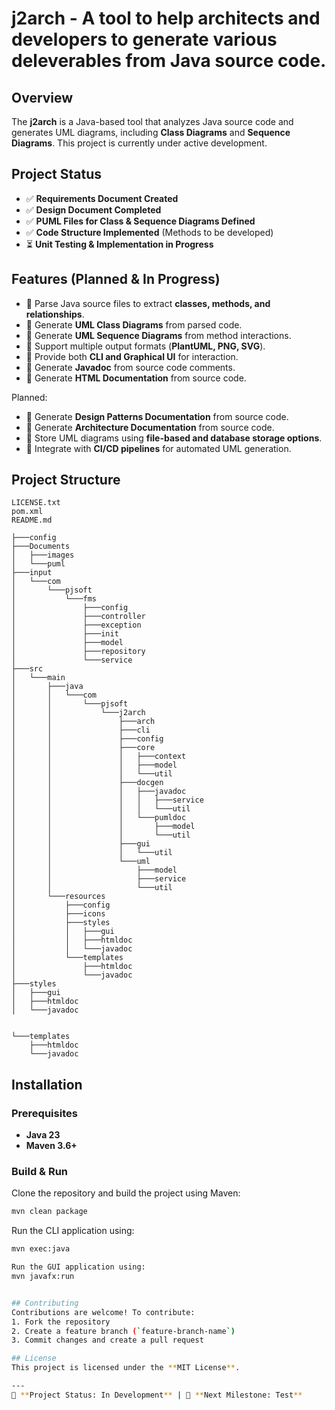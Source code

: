 # j2arch - A tool to help architects and developers to generate various deleverables from Java source code.

## Overview
The **j2arch** is a Java-based tool that analyzes Java source code and generates UML diagrams, including **Class Diagrams** and **Sequence Diagrams**. This project is currently under active development.

## Project Status
- ✅ **Requirements Document Created**
- ✅ **Design Document Completed**
- ✅ **PUML Files for Class & Sequence Diagrams Defined**
- ✅ **Code Structure Implemented** (Methods to be developed)
- ⏳ **Unit Testing & Implementation in Progress**

## Features (Planned & In Progress)
- 🔹 Parse Java source files to extract **classes, methods, and relationships**.
- 🔹 Generate **UML Class Diagrams** from parsed code.
- 🔹 Generate **UML Sequence Diagrams** from method interactions.
- 🔹 Support multiple output formats (**PlantUML, PNG, SVG**).
- 🔹 Provide both **CLI and Graphical UI** for interaction.
- 🔹 Generate **Javadoc** from source code comments.
- 🔹 Generate **HTML Documentation** from source code.

Planned:
- 🔹 Generate **Design Patterns Documentation** from source code.
- 🔹 Generate **Architecture Documentation** from source code.
- 🔹 Store UML diagrams using **file-based and database storage options**.
- 🔹 Integrate with **CI/CD pipelines** for automated UML generation.

## Project Structure
```
LICENSE.txt
pom.xml
README.md

├───config
├───Documents
│   ├───images
│   └───puml
├───input
│   └───com
│       └───pjsoft
│           └───fms
│               ├───config
│               ├───controller
│               ├───exception
│               ├───init
│               ├───model
│               ├───repository
│               └───service
├───src
│   └───main
│       ├───java
│       │   └───com
│       │       └───pjsoft
│       │           └───j2arch
│       │               ├───arch
│       │               ├───cli
│       │               ├───config
│       │               ├───core
│       │               │   ├───context
│       │               │   ├───model
│       │               │   └───util
│       │               ├───docgen
│       │               │   ├───javadoc
│       │               │   │   ├───service
│       │               │   │   └───util
│       │               │   └───pumldoc
│       │               │       ├───model
│       │               │       └───util
│       │               ├───gui
│       │               │   └───util
│       │               └───uml
│       │                   ├───model
│       │                   ├───service
│       │                   └───util
│       └───resources
│           ├───config
│           ├───icons
│           ├───styles
│           │   ├───gui
│           │   ├───htmldoc
│           │   └───javadoc
│           └───templates
│               ├───htmldoc
│               └───javadoc
├───styles
│   ├───gui
│   ├───htmldoc
│   └───javadoc


└───templates
    ├───htmldoc
    └───javadoc
```
## Installation
### Prerequisites
- **Java 23**
- **Maven 3.6+**

### Build & Run
Clone the repository and build the project using Maven:
```sh
mvn clean package
```
Run the CLI application using:
```sh
mvn exec:java

Run the GUI application using:
mvn javafx:run


## Contributing
Contributions are welcome! To contribute:
1. Fork the repository
2. Create a feature branch (`feature-branch-name`)
3. Commit changes and create a pull request

## License
This project is licensed under the **MIT License**.

---
🚀 **Project Status: In Development** | 📅 **Next Milestone: Test**
